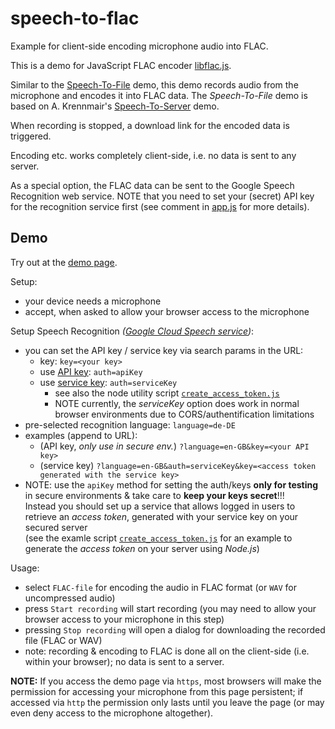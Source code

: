 speech-to-flac
==============

Example for client-side encoding microphone audio into FLAC.

This is a demo for JavaScript FLAC encoder [libflac.js][1].

Similar to the [Speech-To-File][2] demo, this demo records audio from the
microphone and encodes it into FLAC data.
The _Speech-To-File_ demo is based on A. Krennmair's [Speech-To-Server][3] demo.

When recording is stopped, a download link for the encoded data is triggered.

Encoding etc. works completely client-side, i.e. no data is sent to any server.


As a special option, the FLAC data can be sent to the Google Speech Recognition
web service.
NOTE that you need to set your (secret) API key for the recognition service first
(see comment in [app.js](./app.js)
 for more details).

Demo
----
Try out at the [demo page][4].

Setup:
 * your device needs a microphone
 * accept, when asked to allow your browser access to the microphone
 
Setup Speech Recognition _([Google Cloud Speech service][5])_:
 * you can set the API key / service key via search params in the URL:
   * key: `key=<your key>`
   * use [API key][6]: `auth=apiKey`
   * use [service key][7]: `auth=serviceKey`
     * see also the node utility script [`create_access_token.js`][8]
     * NOTE currently, the _serviceKey_ option does work in normal browser environments due to CORS/authentification limitations
 * pre-selected recognition language: `language=de-DE`
 * examples (append to URL):
   * (API key, _only use in secure env._) `?language=en-GB&key=<your API key>`
   * (service key) `?language=en-GB&auth=serviceKey&key=<access token generated with the service key>`
 * NOTE: use the `apiKey` method for setting the auth/keys __only for testing__ in secure environments & take care to __keep your keys secret__!!!  
         Instead you should set up a service that allows logged in users to retrieve an _access token_, generated with your service key on your secured server  
         (see the examle script [`create_access_token.js`][8] for an example to generate the _access token_ on your server using _Node.js_)

Usage:
 * select `FLAC-file` for encoding the audio in FLAC format (or `WAV` for uncompressed audio)
 * press `Start recording` will start recording (you may need to allow your browser access to your microphone in this step)
 * pressing `Stop recording` will open a dialog for downloading the recorded file (FLAC or WAV)
 * note: recording & encoding to FLAC is done all on the client-side (i.e. within your browser); no data is sent to a server. 

**NOTE:**
If you access the demo page via `https`, most browsers will make the permission for accessing your microphone from this page persistent; if accessed via `http` the permission only lasts until you leave the page (or may even deny access to the microphone altogether).


[1]: https://github.com/mmig/libflac.js
[2]: https://github.com/mmig/speech-to-file
[3]: https://github.com/akrennmair/speech-to-server
[4]: https://mmig.github.io/speech-to-flac/
[5]: https://cloud.google.com/speech/
[6]: https://cloud.google.com/docs/authentication/#api_keys
[7]: https://cloud.google.com/docs/authentication/#service_accounts
[8]: ./create_access_token.js
